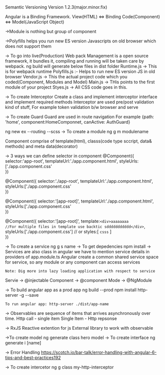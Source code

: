 Semantic Versioning
Version 1.2.3(major.minor.fix)

Angular is a Binding Framework.
View(HTML) <=> Binding Code(Component) <=> Model(JavaScript Object)

->Module is nothing but group of component

->Polyfills helps you run new ES version Javascripts on old browser which does not support them

-> To go into live(Production)
Web pack Management is a open source framework, it bundles it, compiling and running will be taken care by webpack.
	ng build will generate below files in dist folder
	Runtime.js -> This is for webpack runtime
	Polyfills.js :- Helps to run new ES version JS in old browser
	Vendor.js -> This the actual project code which you coded(Component, Modules and Model)
	Main.js -> THis points to the first module of your project
	Styes.js -> All CSS code goes in this.

-> To create Interceptor
Create a class and implement interceptor interface and implement required methods
Interceptor are used pre/post validation kind of stuff, For example token validation b/w browser and serve

-> To create Guard
Guard are used in route navigation
For example {path: 'home', component:HomeComponnet, canActive: AuthGuard}

ng new ex --routing --scss
-> To create a module ng g m modulename

Component comprise of template(html), classs(code type sccript, data& methods) and meta data(decorator)

-> 3 ways we can define selector in component
@Component({
		selector:'app-root',
		templateUrl:'./app.component.html',
		styleUrls:['./app.component.css'	
})


@Component({
		selector:'./app-root',
		templateUrl:'./app.component.html',
		styleUrls:['./app.component.css'	
})
<div class="app-root"></div>

@Component({
		selector:'[app-root]',
		templateUrl:'./app.component.html',
		styleUrls:['./app.component.css'	
})
<div app-root></div>

@Component({
		selector:'[app-root]',
		template:`<div>aaaaaaaa  				//For multiple files in template use backtic
		sddddddddddd</div>`,
		styleUrls:['./app.component.css'] // or styles:[					`csss`		]	
})

-> To create a service ng g s name 
-> To get depedencies npm install
-> Services are also class in angular
	we have to mention service details in providers of app.module.ts
	Angular create a common shared service space for service, so any module or any component can access services
	
	Note: Dig more into lazy loading application with respect to service
	
Servie ->	@injectable
Component -> @component
Mode -> @NgModule

-> To build angular app as a prod app
	ng build --prod
	npm install http-server -g --save
	
	To run angular app:	http-server ./dist/app-name

-> Observables are sequence of items that arrives asynchronously over time.
    Http call - single item
    Single Item - Http repsonse

 -> RxJS
  Reactive extention for js
  External library to work with observable

  ->To create model
  ng generate class hero model
  -> To create interface
  ng generate i [name]

  -> Error Handling
  https://scotch.io/bar-talk/error-handling-with-angular-6-tips-and-best-practices192

  -> To create intercetor
  ng g class my-http-interceptor

  

